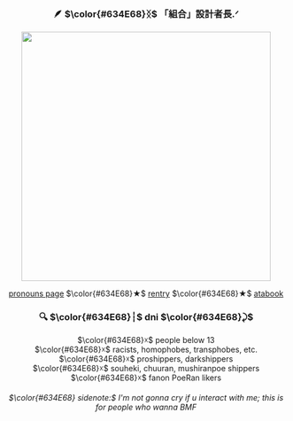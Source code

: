 <div align="center">
  
### 🪶 $\color{#634E68}ᛝ$ 「組合」設計者長.ᐟ
</div>
<p align="center">
  
<img src="https://github.com/user-attachments/assets/8506c8cc-0238-4fdd-956e-b405522945ea" width="450">
<p align="center">
  <a href="https://pronouns.cc/@nyanoneko">pronouns page</a> $\color{#634E68}★$ <a href="https://rentry.co/poeranfan">rentry</a> $\color{#634E68}★$ <a href="https://nyanoneko.atabook.org/">atabook</a>
</p>
<div align="center">
  
### 🔍 $\color{#634E68}┆︎$ dni  $\color{#634E68}⤸$ <br>
</div>
  <p align="center">
$\color{#634E68}☓$ people below 13 <br>
$\color{#634E68}☓$ racists, homophobes, transphobes, etc. <br>
$\color{#634E68}☓$ proshippers, darkshippers <br>
$\color{#634E68}☓$ souheki, chuuran, mushiranpoe shippers <br>
$\color{#634E68}☓$ fanon PoeRan likers <br>
  </p>
  <div align="center">
    
###### $\color{#634E68} sidenote:$ I'm not gonna cry if u interact with me; this is for people who wanna BMF <br>
</div>



